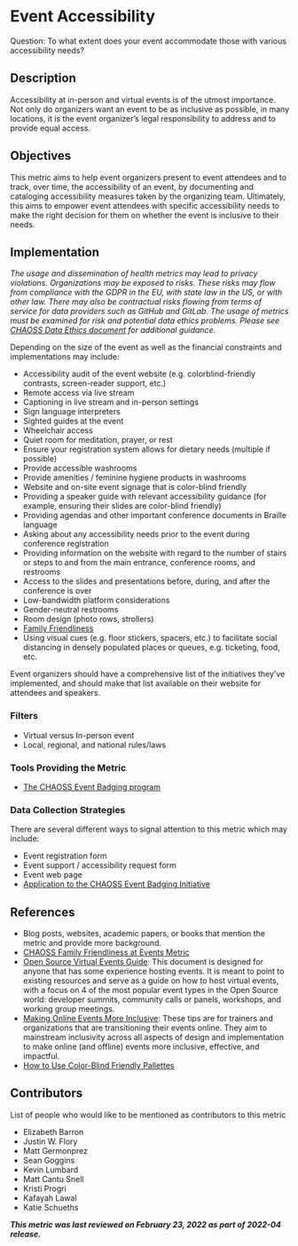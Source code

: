 # Event Accessibility

Question: To what extent does your event accommodate those with various accessibility needs?

## Description

Accessibility at in-person and virtual events is of the utmost importance. Not only do organizers want an event to be as inclusive as possible, in many locations, it is the event organizer’s legal responsibility to address and to provide equal access. 

## Objectives

This metric aims to help event organizers present to event attendees and to track, over time, the accessibility of an event, by documenting and cataloging accessibility measures taken by the organizing team. Ultimately, this aims to empower event attendees with specific accessibility needs to make the right decision for them on whether the event is inclusive to their needs.

## Implementation

*The usage and dissemination of health metrics may lead to privacy violations. Organizations may be exposed to risks. These risks may flow from compliance with the GDPR in the EU, with state law in the US, or with other law. There may also be contractual risks flowing from terms of service for data providers such as GitHub and GitLab. The usage of metrics must be examined for risk and potential data ethics problems. Please see [CHAOSS Data Ethics document](https://github.com/chaoss/community/blob/main/data-use-statement.md) for additional guidance.*

Depending on the size of the event as well as the financial constraints and implementations may include:

- Accessibility audit of the event website (e.g. colorblind-friendly contrasts, screen-reader support, etc.)
- Remote access via live stream
- Captioning in live stream and in-person settings 
- Sign language interpreters
- Sighted guides at the event
- Wheelchair access
- Quiet room for meditation, prayer, or rest
- Ensure your registration system allows for dietary needs (multiple if possible)
- Provide accessible washrooms
- Provide amenities / feminine hygiene products in washrooms
- Website and on-site event signage that is color-blind friendly 
- Providing a speaker guide with relevant accessibility guidance (for example, ensuring their slides are color-blind friendly)
- Providing agendas and other important conference documents in Braille language
- Asking about any accessibility needs prior to the event during conference registration
- Providing information on the website with regard to the number of stairs or steps to and from the main entrance, conference rooms, and restrooms
- Access to the slides and presentations before, during, and after the conference is over
- Low-bandwidth platform considerations
- Gender-neutral restrooms
- Room design (photo rows, strollers)
- [Family Friendliness](https://chaoss.community/metric-family-friendliness/)
- Using visual cues (e.g. floor stickers, spacers, etc.) to facilitate social distancing in densely populated places or queues, e.g. ticketing, food, etc.

Event organizers should have a comprehensive list of the initiatives they’ve implemented, and should make that list available on their website for attendees and speakers.

### Filters 

- Virtual versus In-person event
- Local, regional, and national rules/laws

### Tools Providing the Metric
- [The CHAOSS Event Badging program](https://github.com/badging)

### Data Collection Strategies 
There are several different ways to signal attention to  this metric which may include:

- Event registration form
- Event support / accessibility request form
- Event web page
- [Application to the CHAOSS Event Badging Initiative](https://github.com/badging)

## References
- Blog posts, websites, academic papers, or books that mention the metric and provide more background.
- [CHAOSS Family Friendliness at Events Metric](https://chaoss.community/metric-family-friendliness/)
- [Open Source Virtual Events Guide](https://services.google.com/fh/files/blogs/open_source_virtual_events_guide.pdf): This document is designed for anyone that has some experience hosting events. It is meant to point to existing resources and serve as a guide on how to host virtual events, with a focus on 4 of the most popular event types in the Open Source world: developer summits, community calls or panels, workshops, and working group meetings.
- [Making Online Events More Inclusive](https://www.flipsnack.com/unitarcatalogue/making-online-events-more-inclusive.html): These tips are for trainers and organizations that are transitioning their events online. They aim to mainstream inclusivity across all aspects of design and implementation to make online (and offline) events more inclusive, effective, and impactful.
- [How to Use Color-Blind Friendly Pallettes](https://venngage.com/blog/color-blind-friendly-palette/)

## Contributors
List of people who would like to be mentioned as contributors to this metric 

- Elizabeth Barron
- Justin W. Flory
- Matt Germonprez 
- Sean Goggins
- Kevin Lumbard
- Matt Cantu Snell
- Kristi Progri
- Kafayah Lawal
- Katie Schueths

***This metric was last reviewed on February 23, 2022 as part of 2022-04 release.***
